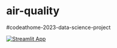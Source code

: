 # air-quality
#codeathome-2023-data-science-project

[![Streamlit App](https://static.streamlit.io/badges/streamlit_badge_black_white.svg)](https://air-quality-german-cities.streamlit.app/)
